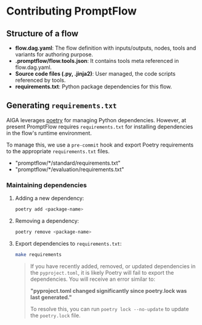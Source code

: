 # Contributing PromptFlow

## Structure of a flow

- **flow.dag.yaml**: The flow definition with inputs/outputs, nodes, tools and variants for authoring purpose.
- **.promptflow/flow.tools.json**: It contains tools meta referenced in flow.dag.yaml.
- **Source code files (.py, .jinja2)**: User managed, the code scripts referenced by tools.
- **requirements.txt**: Python package dependencies for this flow.

## Generating `requirements.txt`

AIGA leverages [poetry](https://python-poetry.org/) for managing Python dependencies. However, at present PromptFlow requires `requirements.txt` for installing dependencies in the flow's runtime environment.

To manage this, we use a `pre-commit` hook and export Poetry requirements to the appropriate `requirements.txt` files.

- "promptflow/*/standard/requirements.txt"
- "promptflow/*/evaluation/requirements.txt"

### Maintaining dependencies

1. Adding a new dependency:

    ```bash
    poetry add <package-name>
    ```

1. Removing a dependency:

    ```bash
    poetry remove <package-name>
    ```

1. Export dependencies to `requirements.txt`:

    ```bash
    make requirements
    ```

    > If you have recently added, removed, or updated dependencies in the `pyproject.toml`, it is likely Poetry will fail to export the dependencies. You will receive an error similar to:
    >
    > **"pyproject.toml changed significantly since poetry.lock was last generated."**
    >
    > To resolve this, you can run `poetry lock --no-update` to update the `poetry.lock` file.
